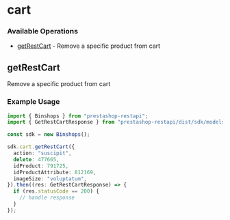 # cart

### Available Operations

* [getRestCart](#getrestcart) - Remove a specific product from cart

## getRestCart

Remove a specific product from cart

### Example Usage

```typescript
import { Binshops } from "prestashop-restapi";
import { GetRestCartResponse } from "prestashop-restapi/dist/sdk/models/operations";

const sdk = new Binshops();

sdk.cart.getRestCart({
  action: "suscipit",
  delete: 477665,
  idProduct: 791725,
  idProductAttribute: 812169,
  imageSize: "voluptatum",
}).then((res: GetRestCartResponse) => {
  if (res.statusCode == 200) {
    // handle response
  }
});
```
